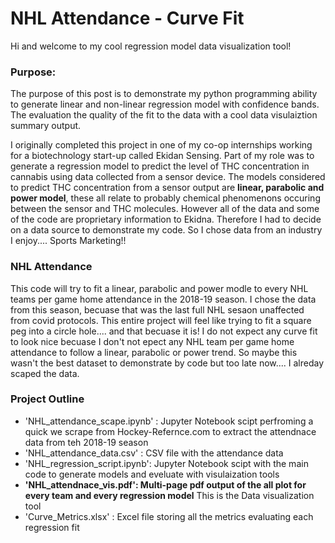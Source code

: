# NHL Attendance - Curve Fit

Hi and welcome to my cool regression model data visualization tool!

### Purpose:

The purpose of this post is to demonstrate my python programming ability to generate linear and non-linear regression model with confidence bands. The evaluation the quality of the fit to the data with a cool data visulaiztion summary output.

I originally completed this project in one of my co-op internships working for a biotechnology start-up called Ekidan Sensing. Part of my role was to generate a regression model to predict the level of THC concentration in cannabis using data collected from a sensor device. The models considered to predict THC concentration from a sensor output are **linear, parabolic and power model**, these all relate to probably chemical phenomenons occuring between the sensor and THC molecules.  However all of the data and some of the code are proprietary information to Ekidna. Therefore I had to decide on a data source to demonstrate my code. So I chose data from an industry I enjoy.... Sports Marketing!!

### NHL Attendance

This code will try to fit a linear, parabolic and power modle to every NHL teams per game home attendance in the 2018-19 season. I chose the data from this season, becuase that was the last full NHL sesaon unaffected from covid protocols. This entire project will feel like trying to fit a square peg into a circle hole.... and that becuase it is! I do not expect any curve fit to look nice becuase I don't not epect any NHL team per game home attendance to follow a linear, parabolic or power trend. So maybe this wasn't the best dataset to demonstrate by code but too late now.... I alreday scaped the data.

### Project Outline
- 'NHL_attendance_scape.ipynb' : Jupyter Notebook scipt perfroming a quick we scrape from Hockey-Refernce.com to extract the attendnace data from teh 2018-19 season
- 'NHL_attendance_data.csv' : CSV file with the attendance data
- 'NHL_regression_script.ipynb': Jupyter Notebook scipt with the main code to generate models and eveluate with visulaization tools
- **'NHL_attendnace_vis.pdf':  Multi-page pdf output of the all plot for every team and every regression model** This is the Data visualization tool
- 'Curve_Metrics.xlsx' : Excel file storing all the metrics evaluating each regression fit
